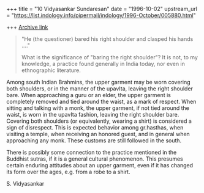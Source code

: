 +++
title = "10 Vidyasankar Sundaresan"
date = "1996-10-02"
upstream_url = "https://list.indology.info/pipermail/indology/1996-October/005880.html"

+++
[Archive link](https://list.indology.info/pipermail/indology/1996-October/005880.html)


> "He (the questioner) bared his right shoulder and
> clasped his hands ...."
>  
> What is the significance of "baring the right
> shoulder"?  It is not, to my knowledge, a practice
> found generally in India today, nor even in
> ethnographic literature.  

Among south Indian Brahmins, the upper garment may be worn covering both
shoulders, or in the manner of the upavIta, leaving the right shoulder
bare. When approaching a guru or an elder, the upper garment is completely
removed and tied around the waist, as a mark of respect. When sitting and
talking with a monk, the upper garment, if not tied around the waist, is
worn in the upavIta fashion, leaving the right shoulder bare. Covering
both shoulders (or equivalently, wearing a shirt) is considered a sign of
disrespect. This is expected behavior among gr.hasthas, when visiting a
temple, when receiving an honored guest, and in general when approaching
any monk. These customs are still followed in the south. 

There is possibly some connection to the practice mentioned in the
Buddhist sutras, if it is a general cultural phenomenon. This presumes
certain enduring attitudes about an upper garment, even if it has changed
its form over the ages, e.g. from a robe to a shirt. 

S. Vidyasankar





